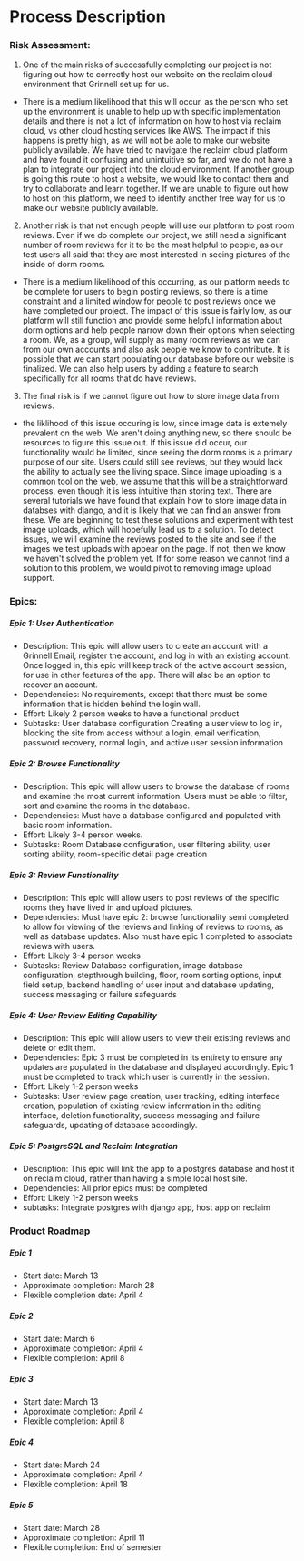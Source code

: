 # Process Description
### Risk Assessment:
1. One of the main risks of successfully completing our project is not figuring out how to correctly host our website on the reclaim cloud environment that Grinnell set up for us.
- There is a medium likelihood that this will occur, as the person who set up the environment is unable to help up with specific implementation details and there is not a lot of information on how to host via reclaim cloud, vs other cloud hosting services like AWS. The impact if this happens is pretty high, as we will not be able to make our website publicly available. We have tried to navigate the reclaim cloud platform and have found it confusing and unintuitive so far, and we do not have a plan to integrate our project into the cloud environment. If another group is going this route to host a website, we would like to contact them and try to collaborate and learn together. If we are unable to figure out how to host on this platform, we need to identify another free way for us to make our website publicly available.
2. Another risk is that not enough people will use our platform to post room reviews. Even if we do complete our project, we still need a significant number of room reviews for it to be the most helpful to people, as our test users all said that they are most interested in seeing pictures of the inside of dorm rooms. 
- There is a medium likelihood of this occurring, as our platform needs to be complete for users to begin posting reviews, so there is a time constraint and a limited window for people to post reviews once we have completed our project. The impact of this issue is fairly low, as our platform will still function and provide some helpful information about dorm options and help people narrow down their options when selecting a room. We, as a group, will supply as many room reviews as we can from our own accounts and also ask people we know to contribute. It is possible that we can start populating our database before our website is finalized. We can also help users by adding a feature to search specifically for all rooms that do have reviews. 
3. The final risk is if we cannot figure out how to store image data from reviews.
  - the liklihood of this issue occuring is low, since image data is extemely prevalent on the web. We aren't doing anything new, so there should be resources to figure this issue out. If this issue did occur, our functionality would be limited, since seeing the dorm rooms is a primary purpose of our site. Users could still see reviews, but they would lack the ability to actually see the living space. Since image uploading is a common tool on the web, we assume that this will be a straightforward process, even though it is less intuitive than storing text. There are several tutorials we have found that explain how to store image data in databses with django, and it is likely that we can find an answer from these. We are beginning to test these solutions and experiment with test image uploads, which will hopefully lead us to a solution. To detect issues, we will examine the reviews posted to the site and see if the images we test uploads with appear on the page. If not, then we know we haven't solved the problem yet. If for some reason we cannot find a solution to this problem, we would pivot to removing image upload support.


### Epics:
##### Epic 1: User Authentication
- Description: This epic will allow users to create an account with a Grinnell Email, register the account, and log in with an existing account. Once logged in, this epic will keep track of the active account session, for use in other features of the app. There will also be an option to recover an account.
- Dependencies: No requirements, except that there must be some information that is hidden behind the login wall.
- Effort: Likely 2 person weeks to have a functional product
- Subtasks: User database configuration Creating a user view to log in, blocking the site from access without a login, email verification, password recovery, normal login, and active user session information

##### Epic 2: Browse Functionality
- Description: This epic will allow users to browse the database of rooms and examine the most current information. Users must be able to filter, sort and examine the rooms in the database.
- Dependencies: Must have a database configured and populated with basic room information.
- Effort: Likely 3-4 person weeks.
- Subtasks: Room Database configuration, user filtering ability, user sorting ability, room-specific detail page creation

##### Epic 3: Review Functionality
- Description: This epic will allow users to post reviews of the specific rooms they have lived in and upload pictures.
- Dependencies: Must have epic 2: browse functionality semi completed to allow for viewing of the reviews and linking of reviews to rooms, as well as database updates. Also must have epic 1 completed to associate reviews with users.
- Effort: Likely 3-4 person weeks
- Subtasks: Review Database configuration, image database configuration, stepthrough building, floor, room sorting options, input field setup, backend handling of user input and database updating, success messaging or failure safeguards

##### Epic 4: User Review Editing Capability
- Description: This epic will allow users to view their existing reviews and delete or edit them.
- Dependencies: Epic 3 must be completed in its entirety to ensure any updates are populated in the database and displayed accordingly. Epic 1 must be completed to track which user is currently in the session.
- Effort: Likely 1-2 person weeks
- Subtasks: User review page creation, user tracking, editing interface creation, population of existing review information in the editing interface, deletion functionality, success messaging and failure safeguards, updating of database accordingly.

##### Epic 5: PostgreSQL and Reclaim Integration
- Description: This epic will link the app to a postgres database and host it on reclaim cloud, rather than having a simple local host site.
- Dependencies: All prior epics must be completed
- Effort: Likely 1-2 person weeks
- subtasks: Integrate postgres with django app, host app on reclaim

### Product Roadmap
##### Epic 1
- Start date: March 13
- Approximate completion: March 28
- Flexible completion date: April 4

##### Epic 2
- Start date: March 6
- Approximate completion: April 4
- Flexible completion: April 8

##### Epic 3
- Start date: March 13
- Approximate completion: April 4
- Flexible completion: April 8

##### Epic 4
- Start date: March 24
- Approximate completion: April 4
- Flexible completion: April 18

##### Epic 5
- Start date: March 28
- Approximate completion: April 11
- Flexible completion: End of semester



